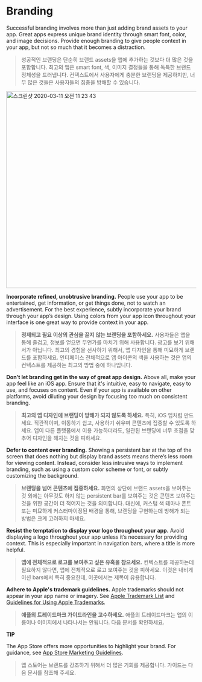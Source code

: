 # Branding
Successful branding involves more than just adding brand assets to your app. Great apps express unique brand identity through smart font, color, and image decisions. Provide enough branding to give people context in your app, but not so much that it becomes a distraction.

> 성공적인 브랜딩은 단순히 브랜드 assets을 앱에 추가하는 것보다 더 많은 것을 포함합니다. 최고의 앱은 smart font, 색, 이미지 결정들을 통해 독특한 브랜드 정체성을 드러냅니다. 컨텍스트에서 사용자에게 충분한 브랜딩을 제공하지만, 너무 많은 것들은 사용자들의 집중을 방해할 수 있습니다.

<img width="521" alt="스크린샷 2020-03-11 오전 11 23 43" src="https://user-images.githubusercontent.com/40762111/76376138-e8c3bc80-638a-11ea-88d0-ae87c584d0c3.png">



**Incorporate refined, unobtrusive branding.** People use your app to be entertained, get information, or get things done, not to watch an advertisement. For the best experience, subtly incorporate your brand through your app’s design. Using colors from your app icon throughout your interface is one great way to provide context in your app.

> **정제되고 필요 이상의 관심을 끌지 않는 브랜딩을 포함하세요.** 사용자들은 앱을 통해 즐겁고, 정보를 얻으면 무언가를 마치기 위해 사용합니다. 광고를 보기 위해서가 아닙니다. 최고의 경험을 선사하기 위해서, 앱 디자인을 통해 미묘하게 브랜드를 포함하세요. 인터페이스 전체적으로 앱 아이콘의 색을 사용하는 것은 앱의 컨텍스트를 제공하는 최고의 방법 중에 하나입니다.



**Don’t let branding get in the way of great app design.** Above all, make your app feel like an iOS app. Ensure that it's intuitive, easy to navigate, easy to use, and focuses on content. Even if your app is available on other platforms, avoid diluting your design by focusing too much on consistent branding.

> **최고의 앱 디자인에 브랜딩이 방해가 되지 않도록 하세요.** 특히, iOS 앱처럼 만드세요. 직관적이며, 이동하기 쉽고, 사용하기 쉬우며 콘텐츠에 집중할 수 있도록 하세요. 앱이 다른 플랫폼에서 이용 가능하더라도, 일관된 브랜딩에 너무 초점을 맞추어 디자인을 해치는 것을 피하세요.



**Defer to content over branding.** Showing a persistent bar at the top of the screen that does nothing but display brand assets means there’s less room for viewing content. Instead, consider less intrusive ways to implement branding, such as using a custom color scheme or font, or subtly customizing the background.

> **브랜딩을 넘어 콘텐츠에 집중하세요.** 화면의 상단에 브랜드 assets을 보여주는 것 외에는 아무것도 하지 않는 persistent bar를 보여주는 것은 콘텐츠 보여주는 것을 위한 공간이 더 적어지는 것을 의미합니다. 대신에, 커스텀 색 테마나 폰트 또는 미묘하게 커스터마이징된 배경을 통해, 브랜딩을 구현하는데 방해가 되는 방법은 크게 고려하지 마세요.



**Resist the temptation to display your logo throughout your app.** Avoid displaying a logo throughout your app unless it’s necessary for providing context. This is especially important in navigation bars, where a title is more helpful.

> **앱에 전체적으로 로고를 보여주고 싶은 유혹을 참으세요.** 컨텍스트를 제공하는데 필요하지 않다면, 앱에 전체적으로 로고 보여주는 것을 피하세요. 이것은 내비게이션 bars에서 특히 중요한데, 이곳에서는 제목이 유용합니다.



**Adhere to Apple's trademark guidelines.** Apple trademarks should not appear in your app name or imagery. See [Apple Trademark List](https://www.apple.com/legal/intellectual-property/trademark/appletmlist.html) and [Guidelines for Using Apple Trademarks](https://www.apple.com/legal/intellectual-property/guidelinesfor3rdparties.html).

> **애플의 트레이드마크 가이드라인을 고수하세요.** 애플의 트레이드마크는 앱의 이름이나 이미지에서 나타나서는 안됩니다. 다음 문서를 확인하세요.



**TIP**

The App Store offers more opportunities to highlight your brand. For guidance, see [App Store Marketing Guidelines](https://developer.apple.com/app-store/marketing/guidelines/).

> 앱 스토어는 브랜드를 강조하기 위해서 더 많은 기회를 제공합니다. 가이드는 다음 문서를 참조해 주세요.